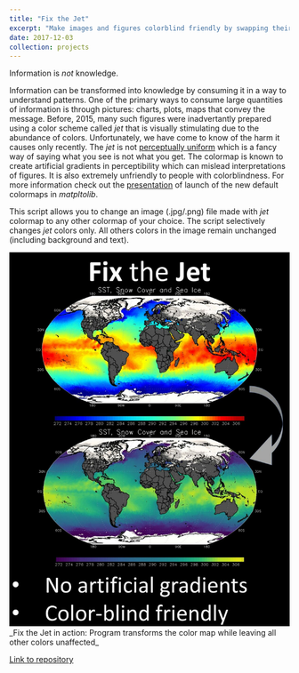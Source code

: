 ```yaml
---
title: "Fix the Jet"
excerpt: "Make images and figures colorblind friendly by swapping their colormaps <br/><img src='/images/fixthejet.jpg'>"
date: 2017-12-03
collection: projects
---
```


Information is *not* knowledge. 

Information can be transformed into knowledge by consuming it in a way to understand patterns. One of the primary ways to consume large quantities of information is through pictures: charts, plots, maps that convey the message. Before, 2015, many such figures were inadvertantly prepared using a color scheme called _jet_ that is visually stimulating due to the abundance of colors. Unfortunately, we have come to know of the harm it causes only recently. The _jet_ is not <a href="https://programmingdesignsystems.com/color/perceptually-uniform-color-spaces/" target="_blank">perceptually uniform</a> which is a fancy way of saying what you see is not what you get. The colormap is known to create artificial gradients in perceptibility which can mislead interpretations of figures. It is also extremely unfriendly to people with colorblindness. For more information check out the <a href="https://www.youtube.com/watch?v=xAoljeRJ3lU" target="_blank">presentation</a> of launch of the new default colormaps in _matpltolib_. 

This script allows you to change an image (.jpg/.png) file made with _jet_ colormap to any other colormap of your choice. The script selectively changes _jet_ colors only. All others colors in the image remain unchanged (including background and text). 

<img src='/images/fixthejet.jpg' alt= "image showing transformation in colormaps from jet colormap to viridis colormap">
_Fix the Jet in action: Program transforms the color map while leaving all other colors unaffected_

<a href="https://github.com/kkraoj/fixthejet" target="_blank">Link to repository</a>
